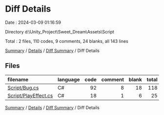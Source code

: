 # Diff Details

Date : 2024-03-09 01:16:59

Directory d:\\Unity_Project\\Sweet_Dream\\Assets\\Script

Total : 2 files,  110 codes, 9 comments, 24 blanks, all 143 lines

[Summary](results.md) / [Details](details.md) / [Diff Summary](diff.md) / Diff Details

## Files
| filename | language | code | comment | blank | total |
| :--- | :--- | ---: | ---: | ---: | ---: |
| [Script/Bug.cs](/Script/Bug.cs) | C# | 92 | 8 | 18 | 118 |
| [Script/PlayEffect.cs](/Script/PlayEffect.cs) | C# | 18 | 1 | 6 | 25 |

[Summary](results.md) / [Details](details.md) / [Diff Summary](diff.md) / Diff Details